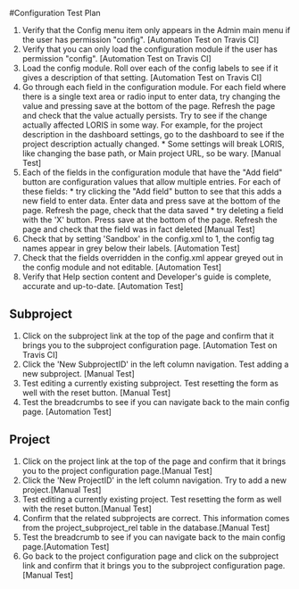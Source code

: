 #Configuration Test Plan

1. Verify that the Config menu item only appears in the Admin main menu if the user has permission "config".
  [Automation Test on Travis CI]
2. Verify that you can only load the configuration module if the user has permission "config".
  [Automation Test on Travis CI]
3. Load the config module. Roll over each of the config labels to see if it gives a description of that setting.
  [Automation Test on Travis CI]
4. Go through each field in the configuration module. For each field where there is a single text area or radio input to enter data, try changing the value and pressing save at the bottom of the page. Refresh the page and check that the value actually persists. Try to see if the change actually affected LORIS in some way. For example, for the project description in the dashboard settings, go to the dashboard to see if the project description actually changed.
        * Some settings will break LORIS, like changing the base path, or Main project URL, so be wary.
   [Manual Test] 
5. Each of the fields in the configuration module that have the "Add field" button are configuration values that allow multiple entries. For each of these fields:
        * try clicking the "Add field" button to see that this adds a new field to enter data. Enter data and press save at the bottom of the page. Refresh the page, check that the data saved
        * try deleting a field with the 'X' button. Press save at the bottom of the page. Refresh the page and check that the field was in fact deleted
 [Manual Test]
6. Check that by setting 'Sandbox' in the config.xml to 1, the config tag names appear in grey below their labels.
 [Automation Test]
7. Check that the fields overridden in the config.xml appear greyed out in the config module and not editable.
 [Automation Test]
8. Verify that Help section content and Developer's guide is complete, accurate and up-to-date.
 [Automation Test]
## Subproject
1. Click on the subproject link at the top of the page and confirm that it brings you to the subproject configuration page.
   [Automation Test on Travis CI]
2. Click the 'New SubprojectID' in the left column navigation. Test adding a new subproject.
   [Manual Test]
3. Test editing a currently existing subproject. Test resetting the form as well with the reset button.
   [Manual Test]
4. Test the breadcrumbs to see if you can navigate back to the main config page.
   [Automation Test]

## Project

1. Click on the project link at the top of the page and confirm that it brings you to the project configuration page.[Manual Test]
2. Click the 'New ProjectID' in the left column navigation. Try to add a new project.[Manual Test]
3. Test editing a currently existing project. Test resetting the form as well with the reset button.[Manual Test]
4. Confirm that the related subprojects are correct. This information comes from the project_subproject_rel table in the database.[Manual Test]
5. Test the breadcrumb to see if you can navigate back to the main config page.[Automation Test]
6. Go back to the project configuration page and click on the subproject link and confirm that it brings you to the subproject configuration page.[Manual Test]